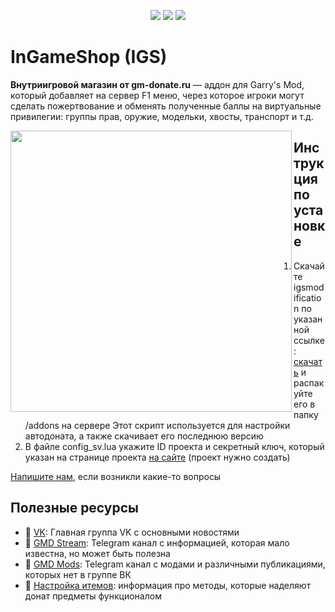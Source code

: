 <p align="center">
  <img src="https://img.shields.io/github/downloads/GM-DONATE/IGS/total?label=%D0%97%D0%B0%D0%B3%D1%80%D1%83%D0%B7%D0%BE%D0%BA">
  <img src="https://img.shields.io/github/languages/code-size/GM-DONATE/IGS">
  <img src="https://img.shields.io/github/license/GM-DONATE/IGS">
</p>

# InGameShop (IGS)
**Внутриигровой магазин от gm-donate.ru** — аддон для Garry's Mod, который добавляет на сервер F1 меню, через которое игроки могут сделать пожертвование и обменять полученные баллы на виртуальные привилегии: группы прав, оружие, модельки, хвосты, транспорт и т.д.

<img align="left" width="450" src="https://user-images.githubusercontent.com/9200174/111821738-aad96c80-88eb-11eb-91ba-a98a2c3d770a.png">

## Инструкция по установке
1. Скачайте igsmodification по указанной ссылке: [скачать](https://github.com/GM-DONATE/IGS/releases/latest/download/igs-mod.zip) и распакуйте его в папку /addons на сервере
Этот скрипт используется для настройки автодоната, а также скачивает его последнюю версию
2. В файле config_sv.lua укажите ID проекта и секретный ключ, который указан на странице проекта [на сайте](https://gm-donate.ru/panel/) (проект нужно создать)


[Напишите нам](https://gm-donate.ru/support), если возникли какие-то вопросы

## Полезные ресурсы
- 📰 [VK](https://vk.com/public143836547): Главная группа VK с основными новостями
- 📣 [GMD Stream](https://t.me/notafaq): Telegram канал с информацией, которая мало известна, но может быть полезна
- 📣 [GMD Mods](https://t.me/gmodder): Telegram канал с модами и различными публикациями, которых нет в группе ВК
- 🔧 [Настройка итемов](http://gm-donate.ru/docs): информация про методы, которые наделяют донат предметы функционалом 
